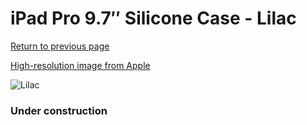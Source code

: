# iPad Pro 9.7″ Silicone Case - Lilac

[Return to previous page](/ipad_pro97)

[High-resolution image from Apple](https://store.storeimages.cdn-apple.com/8756/as-images.apple.com/is/MMG52?wid=4500&hei=4500&fmt=png)

<div style="width: 384px"><img src="/everypreview/MMG52.png" alt="Lilac"></div>

### Under construction

